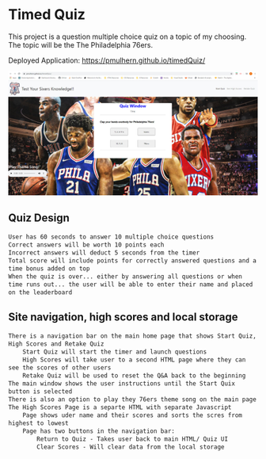 # Timed Quiz

This project is a question multiple choice quiz on a topic of my choosing.  The topic will be the The Philadelphia 76ers.

Deployed Application: https://pmulhern.github.io/timedQuiz/

![](Final_Product.jpg)


## Quiz Design

```
User has 60 seconds to answer 10 multiple choice questions
Correct answers will be worth 10 points each
Incorrect answers will deduct 5 seconds from the timer
Total score will include points for correctly answered questions and a time bonus added on top
When the quiz is over... either by answering all questions or when time runs out... the user will be able to enter their name and placed on the leaderboard
```

## Site navigation, high scores and local storage

```
There is a navigation bar on the main home page that shows Start Quiz, High Scores and Retake Quiz
    Start Quiz will start the timer and launch questions
    High Scores will take user to a second HTML page where they can see the scores of other users
    Retake Quiz will be used to reset the Q&A back to the beginning
The main window shows the user instructions until the Start Quix button is selected
There is also an option to play they 76ers theme song on the main page
The High Scores Page is a separte HTML with separate Javascript
    Page shows uder name and their scores and sorts the scres from highest to lowest
    Page has two buttons in the navigation bar:
        Return to Quiz - Takes user back to main HTML/ Quiz UI
        Clear Scores - Will clear data from the local storage
```



